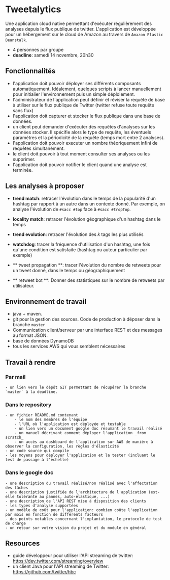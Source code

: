 # Tweetalytics

Une application cloud native permettant d'exécuter régulièrement des analyses depuis le flux publique de twitter.
L'application est développée pour un hébergement sur le cloud de Amazon au travers de `Amazon Elastic Beanstalk`. 

- 4 personnes par groupe
- **deadline**: samedi 14 novembre, 20h30

## Fonctionnalités

- l'application doit pouvoir déployer ses différents composants automatiquement. Idéalement, quelques scripts à lancer manuellement pour initialier l'environnement puis un simple déploiement.
- l'administrateur de l'application peut définir et réviser la requête de base à utiliser sur le flux publique de Twitter (twitter refuse toute requête sans flux)
- l'application doit capturer et stocker le flux publique dans une base de données.
- un client peut demander d'exécuter des requêtes d'analyses sur les données stocker. Il spécifie alors le type de requête, les éventuels paramètres et la périodicité de la requête (temps mort entre 2 analyses).
- l'application doit pouvoir executer un nombre théoriquement infini de requêtes simultanément.
- le client doit pouvoir à tout moment consulter ses analyses ou les supprimer.
- l'application doit pouvoir notifier le client quand une analyse est terminée.

## Les analyses à proposer
 
 - **trend match**: retracer l'évolution dans le temps de la popularité d'un hashtag par rapport à un autre dans un contexte donné. Par exemple, on analyse l'évolution de `#sacc #top` face à `#sacc #tropTop`.

 - **locality match**: retracer l'évolution géographique d'un hashtag dans le temps

 - **trend evolution**: retracer l'évolution des _k_ tags les plus utilisés

 - **watchdog**: tracer la fréquence d'utilisation d'un hashtag, une fois qu'une condition est satisfaite (hashtag ou auteur particulier par exemple)

 - ** tweet propagation **: tracer l'évolution du nombre de retweets pour un tweet donné, dans le temps ou géographiquement

 - ** retweet bot **: Donner des statistiques sur le nombre de retweets par utilisateur.


## Environnement de travail

- java + maven.
- git pour la gestion des sources. Code de production à déposer dans la branche `master`
- Communication client/serveur par une interface REST et des messages au format JSON.
- base de données DynamoDB
- tous les services AWS qui vous semblent nécessaires

## Travail à rendre

### Par mail
 	
 	- un lien vers le dépôt GIT permettant de récupérer la branche `master` à la deadline.

### Dans le repository
	
	- un fichier README.md contenant
 		- le nom des membres de l'équipe
 		- l'URL où l'application est déployée et testable
 		- un lien vers un document google doc résumant le travail réalisé
 		- un manuel décrivant comment déployer l'application _from scratch_
 		- un accès au dashboard de l'application sur AWS de manière à observer la configuration, les règles d'élasticité
 	- un code source qui compile
 	- les moyens pour déployer l'application et la tester (incluant le test de passage à l'échelle) 		
 		

### Dans le google doc
	- une description du travail réalisé/non réalisé avec l'affectation des tâches
	- une description justifiée de l'architecture de l'application (est-elle tolérante au pannes, auto-élastique, ...)
	- une description de l'API REST mise à disposition des clients
	- les types d'analyse supportées
	- un modèle de coût pour l'application: combien coûte l'application par mois en fonction de différents facteurs
	- des points notables concernant l'implantation, le protocole de test de charge		  		  
	- un retour sur votre vision du projet et du module en général

## Resources

- guide développeur pour utiliser l'API streaming de twitter: https://dev.twitter.com/streaming/overview
- un client Java pour l'API streaming de Twitter: https://github.com/twitter/hbc
